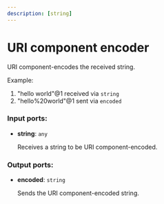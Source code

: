 ```yaml
---
description: [string]
---
```


# URI component encoder

URI component-encodes the received string.

Example:
1. "hello world"@1 received via `string`
2. "hello%20world"@1 sent via `encoded`

### Input ports:

* __string__: ` any `

    Receives a string to be URI component-encoded.

### Output ports:

* __encoded__: ` string `

    Sends the URI component-encoded string.

